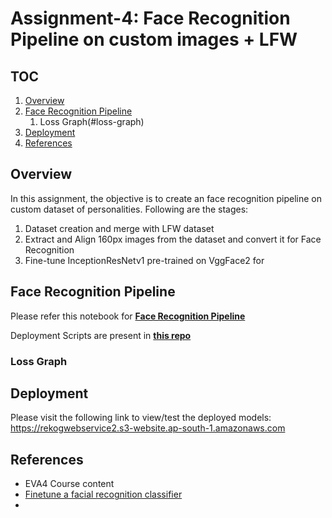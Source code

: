 # Assignment-4: Face Recognition Pipeline on custom images + LFW 

## TOC

1. [Overview](#overview)
2. [Face Recognition Pipeline](#face-recognition-pipeline)
    1. Loss Graph(#loss-graph)
1. [Deployment](#deployment)
1. [References](#references)

## Overview

In this assignment, the objective is to create an face recognition pipeline on custom dataset of personalities. Following are the stages:

1. Dataset creation and merge with LFW dataset
2. Extract and Align 160px images from the dataset and convert it for Face Recognition
3. Fine-tune InceptionResNetv1 pre-trained on VggFace2 for 

## Face Recognition Pipeline

Please refer this notebook for **[Face Recognition Pipeline](https://github.com/rajy4683/EVA4P2/blob/master/S4-FaceNet/P2S4_FaceNet.ipynb)**

Deployment Scripts are present in **[this repo](https://github.com/rajy4683/EVA4P2/tree/master/S4-FaceNet/s4-facedetection)**

### Loss Graph


## Deployment

Please visit the following link to view/test the deployed models:
https://rekogwebservice2.s3-website.ap-south-1.amazonaws.com

## References

- EVA4 Course content
- [Finetune a facial recognition classifier](https://towardsdatascience.com/finetune-a-facial-recognition-classifier-to-recognize-your-face-using-pytorch-d00a639d9a79)
- 
